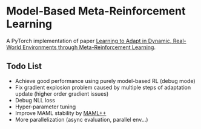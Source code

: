 # Model-Based Meta-Reinforcement Learning
A PyTorch implementation of paper [Learning to Adapt in Dynamic, Real-World Environments through Meta-Reinforcement Learning](https://arxiv.org/pdf/1803.11347.pdf).

## Todo List
- Achieve good performance using purely model-based RL (debug mode)
- Fix gradient explosion problem caused by multiple steps of adaptation update (higher order gradient issues)
- Debug NLL loss
- Hyper-parameter tuning
- Improve MAML stability by [MAML++](https://arxiv.org/pdf/1810.09502.pdf)
- More parallelization (async evaluation, parallel env...)
